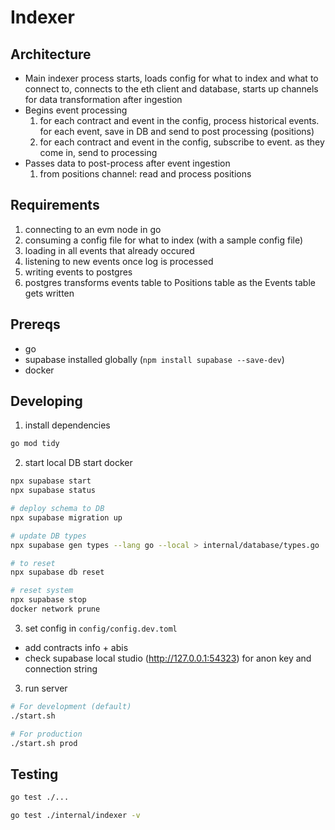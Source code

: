 # Indexer

## Architecture
- Main indexer process starts, loads config for what to index and what to connect to, connects to the eth client and database, starts up channels for data transformation after ingestion
- Begins event processing
   1. for each contract and event in the config, process historical events. for each event, save in DB and send to post processing (positions)
   2. for each contract and event in the config, subscribe to event. as they come in, send to processing
- Passes data to post-process after event ingestion
    1. from positions channel: read and process positions


## Requirements
1. connecting to an evm node in go
2. consuming a config file for what to index (with a sample config file)
3. loading in all events that already occured
4. listening to new events once log is processed
5. writing events to postgres
6. postgres transforms events table to Positions table as the Events table gets written


## Prereqs
- go
- supabase installed globally (`npm install supabase --save-dev`)
- docker

## Developing
1. install dependencies
```bash
go mod tidy
```

2. start local DB
start docker
```bash
npx supabase start
npx supabase status

# deploy schema to DB
npx supabase migration up

# update DB types
npx supabase gen types --lang go --local > internal/database/types.go

# to reset
npx supabase db reset

# reset system
npx supabase stop
docker network prune

```

3. set config in `config/config.dev.toml`
- add contracts info + abis
- check supabase local studio (http://127.0.0.1:54323) for anon key and connection string

3. run server
```bash
# For development (default)
./start.sh

# For production
./start.sh prod
```

## Testing
```bash
go test ./...  

go test ./internal/indexer -v
```